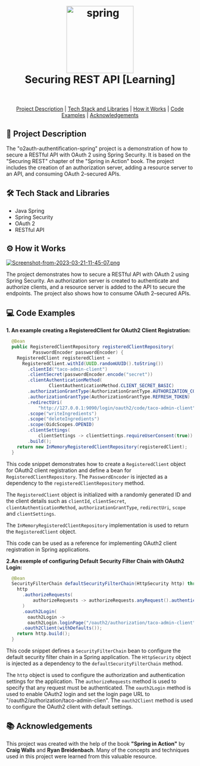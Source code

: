 


<h1 align="center">
  <br>
<a  href="https://spring.io/"  target="_blank"  rel="noreferrer"> <img  src="https://www.vectorlogo.zone/logos/springio/springio-icon.svg"  alt="spring"  width="180"  height="180"/> </a>
  <br>
  Securing REST API [Learning]
  <br>
  <br>
</h1>

<p align="center">
  <a href="#project-description">Project Description</a> |
  <a href="#tech-stack-and-libraries">Tech Stack and Libraries</a> |
  <a href="#how-it-works">How it Works</a> |
  <a href="#code-examples">Code Examples</a> |
  <a href="#acknowledgements">Acknowledgements</a>
</p>



<div id="project-description"></div>

## 🚀 Project Description
The "o2auth-authentification-spring" project is a demonstration of how to secure a RESTful API with OAuth 2 using Spring Security. It is based on the "Securing REST" chapter of the "Spring in Action" book. The project includes the creation of an authorization server, adding a resource server to an API, and consuming OAuth 2–secured APIs.


<div id="tech-stack-and-libraries"></div>

## 🛠️ Tech Stack and Libraries
- Java Spring
- Spring Security
- OAuth 2
- RESTful API

<div id="how-it-works"></div>

## ⚙️ How it Works

[![Screenshot-from-2023-03-21-11-45-07.png](https://i.postimg.cc/MGhKS9sG/Screenshot-from-2023-03-21-11-45-07.png)](https://postimg.cc/8FmVdmg8)

The project demonstrates how to secure a RESTful API with OAuth 2 using Spring Security. An authorization server is created to authenticate and authorize clients, and a resource server is added to the API to secure the endpoints. The project also shows how to consume OAuth 2–secured APIs.


<div id="code-examples"></div>

## 💻 Code Examples
**1. An example creating a RegisteredClient for OAuth2 Client Registration:**
```java
  @Bean
  public RegisteredClientRepository registeredClientRepository(
          PasswordEncoder passwordEncoder) {
    RegisteredClient registeredClient =
      RegisteredClient.withId(UUID.randomUUID().toString())
        .clientId("taco-admin-client")
        .clientSecret(passwordEncoder.encode("secret"))
        .clientAuthenticationMethod(
                ClientAuthenticationMethod.CLIENT_SECRET_BASIC)
        .authorizationGrantType(AuthorizationGrantType.AUTHORIZATION_CODE)
        .authorizationGrantType(AuthorizationGrantType.REFRESH_TOKEN)
        .redirectUri(
            "http://127.0.0.1:9090/login/oauth2/code/taco-admin-client")
        .scope("writeIngredients")
        .scope("deleteIngredients")
        .scope(OidcScopes.OPENID)
        .clientSettings(
            clientSettings -> clientSettings.requireUserConsent(true))
        .build();
    return new InMemoryRegisteredClientRepository(registeredClient);
  }
```
This code snippet demonstrates how to create a ```RegisteredClient``` object for OAuth2 client registration and define a bean for ```RegisteredClientRepository```. The ```PasswordEncoder``` is injected as a dependency to the ```registeredClientRepository``` method.

The ```RegisteredClient``` object is initialized with a randomly generated ID and the client details such as ```clientId```, ```clientSecret```, ```clientAuthenticationMethod```, ```authorizationGrantType```, ```redirectUri```, ```scope``` and ```clientSettings```.

The ```InMemoryRegisteredClientRepository``` implementation is used to return the ```RegisteredClient``` object.

This code can be used as a reference for implementing OAuth2 client registration in Spring applications.

**2.An exemple of configuring Default Security Filter Chain with OAuth2 Login:**
```java
  @Bean
  SecurityFilterChain defaultSecurityFilterChain(HttpSecurity http) throws Exception {
    http
      .authorizeRequests(
          authorizeRequests -> authorizeRequests.anyRequest().authenticated()
      )
      .oauth2Login(
        oauth2Login ->
        oauth2Login.loginPage("/oauth2/authorization/taco-admin-client"))
      .oauth2Client(withDefaults());
    return http.build();
  }
```
This code snippet defines a ```SecurityFilterChain``` bean to configure the default security filter chain in a Spring application. The ```HttpSecurity``` object is injected as a dependency to the ```defaultSecurityFilterChain``` method.

The ```http``` object is used to configure the authorization and authentication settings for the application. The ```authorizeRequests``` method is used to specify that any request must be authenticated. The ```oauth2Login``` method is used to enable OAuth2 login and set the login page URL to "/oauth2/authorization/taco-admin-clien". The ```oauth2Client``` method is used to configure the OAuth2 client with default settings.

<div id="acknowledgements"></div>

## 📚 Acknowledgements 
This project was created with the help of the book **"Spring in Action"** by **Craig Walls** and **Ryan Breidenbach**. Many of the concepts and techniques used in this project were learned from this valuable resource.

